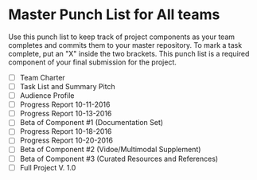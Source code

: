 # Master Punch List for All teams

Use this punch list to keep track of project components as your team completes and commits them to your master repository. To mark a task complete, put an "X" inside the two brackets. This punch list is a required component of your final submission for the project. 

- [ ] Team Charter 
- [ ] Task List and Summary Pitch
- [ ] Audience Profile
- [ ] Progress Report 10-11-2016
- [ ] Progress Report 10-13-2016
- [ ] Beta of Component #1 (Documentation Set)
- [ ] Progress Report 10-18-2016
- [ ] Progress Report 10-20-2016
- [ ] Beta of Component #2 (Vidoe/Multimodal Supplement) 
- [ ] Beta of Component #3 (Curated Resources and References) 
- [ ] Full Project V. 1.0 
